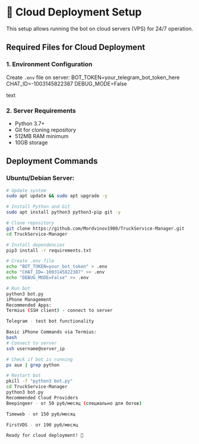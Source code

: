 # 🚀 Cloud Deployment Setup

This setup allows running the bot on cloud servers (VPS) for 24/7 operation.

## Required Files for Cloud Deployment

### 1. Environment Configuration
Create `.env` file on server:
BOT_TOKEN=your_telegram_bot_token_here
CHAT_ID=-1003145822387
DEBUG_MODE=False

text

### 2. Server Requirements
- Python 3.7+
- Git for cloning repository
- 512MB RAM minimum
- 10GB storage

## Deployment Commands

### Ubuntu/Debian Server:
```bash
# Update system
sudo apt update && sudo apt upgrade -y

# Install Python and Git
sudo apt install python3 python3-pip git -y

# Clone repository
git clone https://github.com/Mordvinov1980/TruckService-Manager.git
cd TruckService-Manager

# Install dependencies
pip3 install -r requirements.txt

# Create .env file
echo "BOT_TOKEN=your_bot_token" > .env
echo "CHAT_ID=-1003145822387" >> .env
echo "DEBUG_MODE=False" >> .env

# Run bot
python3 bot.py
iPhone Management
Recommended Apps:
Termius (SSH client) - connect to server

Telegram - test bot functionality

Basic iPhone Commands via Termius:
bash
# Connect to server
ssh username@server_ip

# Check if bot is running
ps aux | grep python

# Restart bot
pkill -f "python3 bot.py"
cd TruckService-Manager
python3 bot.py
Recommended Cloud Providers
Beepingeer - от 50 руб/месяц (специально для ботов)

Timeweb - от 150 руб/месяц

FirstVDS - от 190 руб/месяц

Ready for cloud deployment! 🚀

